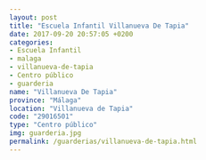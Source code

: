 ```yaml
---
layout: post
title: "Escuela Infantil Villanueva De Tapia"
date: 2017-09-20 20:57:05 +0200
categories:
- Escuela Infantil
- malaga
- villanueva-de-tapia
- Centro público
- guarderia
name: "Villanueva De Tapia"
province: "Málaga"
location: "Villanueva de Tapia"
code: "29016501"
type: "Centro público"
img: guarderia.jpg
permalink: /guarderias/villanueva-de-tapia.html
---
```

